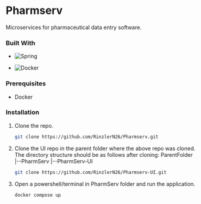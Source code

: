 # Pharmserv

Microservices for pharmaceutical data entry software.

### Built With

- ![Spring](https://img.shields.io/badge/springboot-6DB33F?style=for-the-badge&logo=springboot&logoColor=FFFFFF)

- ![Docker](https://img.shields.io/badge/docker-2496ED?style=for-the-badge&logo=docker&logoColor=FFFFFF)

### Prerequisites

- Docker

### Installation

1. Clone the repo.

   ```sh
   git clone https://github.com/RinzlerN26/Pharmserv.git
   ```

2. Clone the UI repo in the parent folder where the above repo was cloned.
   The directory structure should be as follows after cloning:
   ParentFolder
   |--PharmServ
   |--PharmServ-UI

   ```sh
   git clone https://github.com/RinzlerN26/Pharmserv-UI.git
   ```

3. Open a powershell/terminal in PharmServ folder and run the application.

   ```sh
   docker compose up
   ```
